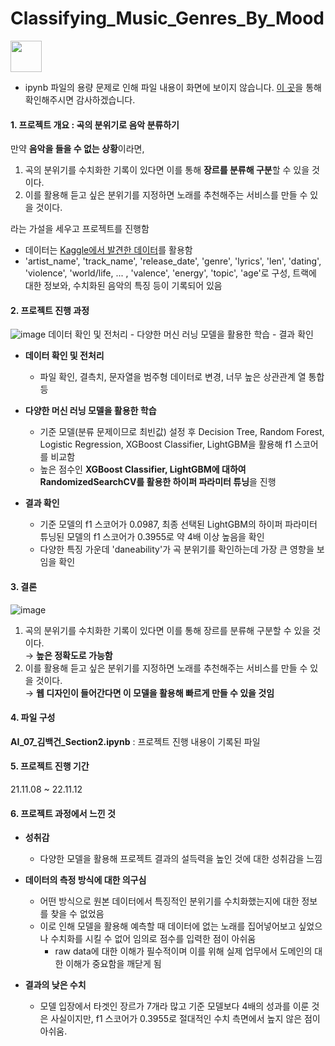 # Classifying_Music_Genres_By_Mood
<img src="https://user-images.githubusercontent.com/89769294/176891270-5fa75ed3-6ffb-48ce-8e71-bf1040bf5f9d.png" width="50" height="50">

* ipynb 파일의 용량 문제로 인해 파일 내용이 화면에 보이지 않습니다. [이 곳](https://nbviewer.org/github/zekcal/AI_07_Section_2_Project/blob/main/AI_07_%EA%B9%80%EB%B0%B1%EA%B1%B4_Section2.ipynb)을 통해 확인해주시면 감사하겠습니다.

#### 1. 프로젝트 개요 : 곡의 분위기로 음악 분류하기
만약 **음악을 들을 수 없는 상황**이라면,
  1. 곡의 분위기를 수치화한 기록이 있다면 이를 통해 **장르를 분류해 구분**할 수 있을 것이다.
  2. 이를 활용해 듣고 싶은 분위기를 지정하면 노래를 추천해주는 서비스를 만들 수 있을 것이다.  
  
라는 가설을 세우고 프로젝트를 진행함
- 데이터는 [Kaggle에서 발견한 데이터](https://www.kaggle.com/datasets/saurabhshahane/music-dataset-1950-to-2019)를 활용함
- 'artist_name',	'track_name',	'release_date',	'genre',	'lyrics',	'len',	'dating',	'violence',	'world/life, 	...	, 'valence',	'energy',	'topic',	'age'로 구성, 트랙에 대한 정보와, 수치화된 음악의 특징 등이 기록되어 있음

#### 2. 프로젝트 진행 과정
![image](https://user-images.githubusercontent.com/89769294/176928049-a6c3214d-2fcf-4757-aa50-2d14f527ccbd.png)
데이터 확인 및 전처리 - 다양한 머신 러닝 모델을 활용한 학습 - 결과 확인
- **데이터 확인 및 전처리**
  - 파일 확인, 결측치, 문자열을 범주형 데이터로 변경, 너무 높은 상관관계 열 통합 등

- **다양한 머신 러닝 모델을 활용한 학습**
  - 기준 모델(분류 문제이므로 최빈값) 설정 후 Decision Tree, Random Forest, Logistic Regression, XGBoost Classifier, LightGBM을 활용해 f1 스코어를 비교함
  - 높은 점수인 **XGBoost Classifier, LightGBM에 대하여 RandomizedSearchCV를 활용한 하이퍼 파라미터 튜닝**을 진행

- **결과 확인**
  - 기준 모델의 f1 스코어가 0.0987, 최종 선택된 LightGBM의 하이퍼 파라미터 튜닝된 모델의 f1 스코어가 0.3955로 약 4배 이상 높음을 확인
  - 다양한 특징 가운데 'daneability'가 곡 분위기를 확인하는데 가장 큰 영향을 보임을 확인

#### 3. 결론
![image](https://user-images.githubusercontent.com/89769294/176928875-7af2abae-2de5-41b9-b1b9-0a6ddac1e7c7.png)
  1. 곡의 분위기를 수치화한 기록이 있다면 이를 통해 장르를 분류해 구분할 수 있을 것이다.  
  → **높은 정확도로 가능함**
  2. 이를 활용해 듣고 싶은 분위기를 지정하면 노래를 추천해주는 서비스를 만들 수 있을 것이다.  
  → **웹 디자인이 들어간다면 이 모델을 활용해 빠르게 만들 수 있을 것임**
  
#### 4. 파일 구성
**AI_07_김백건_Section2.ipynb** : 프로젝트 진행 내용이 기록된 파일

#### 5. 프로젝트 진행 기간
21.11.08 ~ 22.11.12

#### 6. 프로젝트 과정에서 느낀 것
- **성취감**
    - 다양한 모델을 활용해 프로젝트 결과의 설득력을 높인 것에 대한 성취감을 느낌

- **데이터의 측정 방식에 대한 의구심**  
    - 어떤 방식으로 원본 데이터에서 특징적인 분위기를 수치화했는지에 대한 정보를 찾을 수 없었음
    - 이로 인해 모델을 활용해 예측할 때 데이터에 없는 노래를 집어넣어보고 싶었으나 수치화를 시킬 수 없어 임의로 점수를 입력한 점이 아쉬움
      - raw data에 대한 이해가 필수적이며 이를 위해 실제 업무에서 도메인의 대한 이해가 중요함을 깨닫게 됨

- **결과의 낮은 수치**
    - 모델 입장에서 타겟인 장르가 7개라 많고 기준 모델보다 4배의 성과를 이룬 것은 사실이지만, f1 스코어가 0.3955로 절대적인 수치 측면에서 높지 않은 점이 아쉬움.
